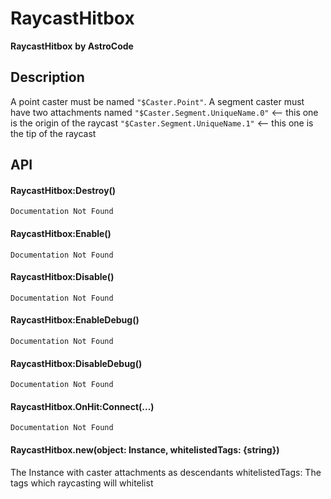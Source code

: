 # RaycastHitbox

**RaycastHitbox**
**by AstroCode**

## Description

A point caster must be named `"$Caster.Point"`.
A segment caster must have two attachments named
`"$Caster.Segment.UniqueName.0"`  <-- this one is the origin of the raycast
`"$Caster.Segment.UniqueName.1"`  <-- this one is the tip of the raycast

## API

#### RaycastHitbox:Destroy()
    Documentation Not Found

#### RaycastHitbox:Enable()
    Documentation Not Found

#### RaycastHitbox:Disable()
    Documentation Not Found

#### RaycastHitbox:EnableDebug()
    Documentation Not Found

#### RaycastHitbox:DisableDebug()
    Documentation Not Found

#### RaycastHitbox.OnHit:Connect(...)
    Documentation Not Found
    
#### RaycastHitbox.new(object: Instance, whitelistedTags: {string})

The Instance with caster attachments as descendants whitelistedTags: The tags which raycasting will whitelist
